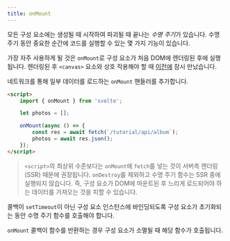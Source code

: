 ```yaml
---
title: onMount
---
```


모든 구성 요소에는 생성될 때 시작하여 파괴될 때 끝나는 *수명 주기*가 있습니다. 수명 주기 동안 중요한 순간에 코드를 실행할 수 있는 몇 가지 기능이 있습니다.

가장 자주 사용하게 될 것은 `onMount`로 구성 요소가 처음 DOM에 렌더링된 후에 실행됩니다. 렌더링된 후 `<canvas>` 요소와 상호 작용해야 할 때 [이전에](/tutorial/bind-this) 잠시 만났습니다.

네트워크를 통해 일부 데이터를 로드하는 `onMount` 핸들러를 추가합니다.

```html
<script>
	import { onMount } from 'svelte';

	let photos = [];

	onMount(async () => {
		const res = await fetch(`/tutorial/api/album`);
		photos = await res.json();
	});
</script>
```

> `<script>`의 최상위 수준보다는 `onMount`에 `fetch`를 넣는 것이 서버측 렌더링(SSR) 때문에 권장됩니다. `onDestroy`를 제외하고 수명 주기 함수는 SSR 중에 실행되지 않습니다. 즉, 구성 요소가 DOM에 마운트된 후 느리게 로드되어야 하는 데이터를 가져오는 것을 피할 수 있습니다.

콜백이 `setTimeout`이 아닌 구성 요소 인스턴스에 바인딩되도록 구성 요소가 초기화되는 동안 수명 주기 함수를 호출해야 합니다.

`onMount` 콜백이 함수를 반환하는 경우 구성 요소가 소멸될 때 해당 함수가 호출됩니다.